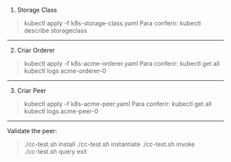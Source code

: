 
1. Storage Class

> kubectl apply -f k8s-storage-class.yaml
Para conferir:
> kubectl describe storageclass

----------------

2. Criar Orderer

> kubectl apply -f k8s-acme-orderer.yaml
Para conferir:
> kubectl get all
> kubectl logs acme-orderer-0

----------------

3. Criar Peer

> kubectl apply -f k8s-acme-peer.yaml
Para conferir:
> kubectl get all
> kubectl logs acme-peer-0

----------------

Validate the peer:
> ./cc-test.sh install
> ./cc-test.sh instantiate
> ./cc-test.sh invoke  
> ./cc-test.sh query
> exit


